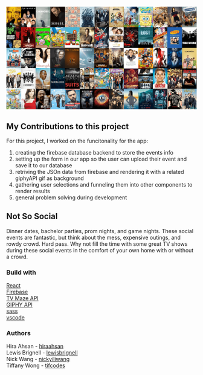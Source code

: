 ![tvShowCollage](https://github.com/Not-So-Social/notSoSocial/blob/master/src/asset/tvShowCollageMinified.png)

## My Contributions to this project

For this project, I worked on the funcitonality for the app:

1. creating the firebase database backend to store the events info
2. setting up the form in our app so the user can upload their event and save it to our database
3. retriving the JSOn data from firebase and rendering it with a related giphyAPI gif as background
4. gathering user selections and funneling them into other components to render results
5. general problem solving during development


## Not So Social

Dinner dates, bachelor parties, prom nights, and game nights. These social events are fantastic, but think about the mess, expensive outings, and rowdy crowd. Hard pass. Why not fill the time with some great TV shows during these social events in the comfort of your own home with or without a crowd.

### Build with 

[React](https://github.com/facebook/react) </br>
[Firebase](https://firebase.google.com/) </br>
[TV Maze API](https://www.tvmaze.com/api) </br>
[GIPHY API](https://developers.giphy.com/) </br>
[sass](https://sass-lang.com/) </br>
[vscode](https://code.visualstudio.com/) </br>

### Authors

Hira Ahsan - [hiraahsan](https://github.com/hiraahsan) </br>
Lewis Brignell - [lewisbrignell](https://github.com/lewisbrignell)</br>
Nick Wang - [nickyiliwang](https://github.com/nickyiliwang)</br>
Tiffany Wong - [tifcodes](https://github.com/tifcodes)


